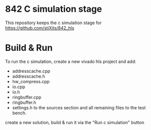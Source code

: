 # 842 C simulation stage

This repository keeps the c simulation stage for https://github.com/stiXits/842_hls

# Build & Run
To run the c simulation, create a new vivado hls project and add:
* addresscache.cpp
* addresscache.h
* hw_compress.cpp
* io.cpp
* io.h
* ringbuffer.cpp
* ringbuffer.h
* settings.h
to the sources section and all remaining files to the test bench.

create a new solution, build & run it via the "Run c simulation" button
